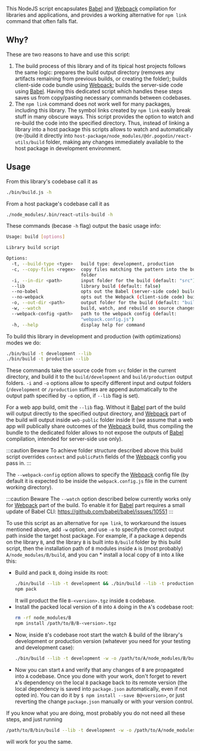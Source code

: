 This NodeJS script encapsulates [Babel] and [Webpack] compilation for libraries
and applications, and provides a working alternative for `npm link` command that
often falls flat.

## Why?
These are two reasons to have and use this script:
1.  The build process of this library and of its tipical host projects follows
    the same logic: prepares the build output directory (removes any artifacts
    remaining from previous builds, or creating the folder); builds client-side
    code bundle using [Webpack]; builds the server-side code using [Babel].
    Having this dedicated script which handles these steps saves us from
    copy/pasting necessary commands between codebases.
2.  The `npm link` command does not work well for many packages, including this
    library. The symbol links created by `npm link` easily break stuff in many
    obscure ways. This script provides the option to watch and re-build the code
    into the specified directory. Thus, instead of linking a library into a host
    package this scripts allows to watch and automatically (re-)build it directly
    into `host-package/node_modules/@dr.pogodin/react-utils/build` folder,
    making any changes immediately available to the host package in development
    environment.

## Usage
From this library's codebase call it as
```bash
./bin/build.js -h
```

From a host package's codebase call it as
```bash
./node_modules/.bin/react-utils-build -h
```

These commands (becase `-h` flag) output the basic usage info:
```bash
Usage: build [options]

Library build script

Options:
  -t, --build-type <type>   build type: development, production
  -c, --copy-files <regex>  copy files matching the pattern into the build
                            folder
  -i, --in-dir <path>       input folder for the build (default: "src")
  --lib                     library build (default: false)
  --no-babel                opts out the Babel (server-side code) build
  --no-webpack              opts out the Webpack (client-side code) build
  -o, --out-dir <path>      output folder for the build (default: "build")
  -w, --watch               build, watch, and rebuild on source changes
  --webpack-config <path>   path to the webpack config (default:
                            "webpack.config.js")
  -h, --help                display help for command
```

To build this library in development and production (with optimizations) modes
we do:
```bash
./bin/build -t development --lib
./bin/build -t production --lib
```

These commands take the source code from `src` folder in the current
directory, and build it to the `build/development` and `build/production`
output folders. `-i` and `-o` options allow to specify different input
and output folders (`/development` or `/production` suffixes are append
automatically to the output path specified by `-o` option, if `--lib` flag
is set).

For a web app build, omit the `--lib` flag. Without it [Babel] part of
the build will output directly to the specified output directory,
and [Webpack] part of the build will output inside `web-public` folder inside
it (we assume that a web app will publically share outcomes of the [Webpack]
build, thus compiling the bundle to the dedicated folder allows to not
expose the outputs of [Babel] compilation, intended for server-side use only).

:::caution Beware
To achieve folder structure described above this build script overrides
`context` and `publicPath` fields of the [Webpack] config you pass in.
:::

The `--webpack-config` option allows to specify the [Webpack] config file
(by default it is expected to be inside the `webpack.config.js` file in
the current working directory).

[Babel]: https://babeljs.io
[Webpack]: https://webpack.js.org

:::caution Beware
The `--watch` option described below currently works only for
[Webpack] part of the build. To enable it for [Babel] part requires a small
update of Babel CLI: https://github.com/babel/babel/issues/10551
:::

To use this script as an alternative for `npm link`, to workaround the issues
mentioned above, add `-w` option, and use `-o` to specifythe correct output path
inside the target host package. For example, if a package `A` depends on
the library `B`, and the library `B` is built into `B/build` folder by this
build script, then the installation path of `B` modules inside `A` is
(most probably) `A/node_modules/B/build`, and you can * install a local copy of
`B` into `A` like this:
- Build and pack `B`, doing inside its root:
  ```bash
  ./bin/build --lib -t development && ./bin/build --lib -t production
  npm pack
  ```
  It will product the file `B-<version>.tgz` inside `B` codebase.
- Install the packed local version of `B` into `A` doing in the `A`'s
  codebase root:
  ```bash
  rm -rf node_modules/B
  npm install /path/to/B/B-<version>.tgz
  ```
- Now, inside `B`'s codebase root start the watch & build of the library's
  development or production version (whatever you need for your testing and
  development case):
  ```bash
  ./bin/build --lib -t development -w -o /path/to/A/node_modules/B/build
  ```
- Now you can start `A` and verify that any changes of `B` are propagated
  into `A` codebase. Once you done with your work, don't forget to revert
  `A`'s dependency on the local `B` package back to its remote version
  (the local dependency is saved into `package.json` automatically, even if
  not opted in). You can do it by `$ npm install --save B@<version>`, or
  just reverting the change `package.json` manually or with your version
  control.

If you know what you are doing, most probably you do not need all these
steps, and just running
```bash
/path/to/B/bin/build --lib -t development -w -o /path/to/A/node_modules/B/build
```
will work for you the same.
